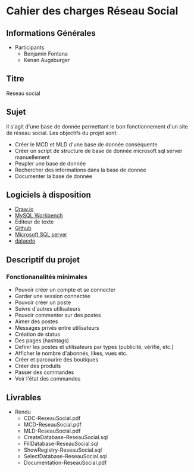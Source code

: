 # Cahier des charges Réseau Social

## Informations Générales

- Participants
  - Benjamin Fontana
  - Kenan Augsburger

## Titre

Reseau social

## Sujet

Il s'agit d'une base de donnée permettant le bon fonctionnement d'un site de réseau social.
Les objectifs du projet sont:

- Créer le MCD et MLD d'une base de donnée conséquente
- Créer un script de structure de base de donnée microsoft sql server manuellement
- Peupler une base de donnée
- Rechercher des informations dans la base de donnée
- Documenter la base de donnée

## Logiciels à disposition

- [Draw.io](https://app.diagrams.net/)
- [MySQL Workbench](https://dev.mysql.com/downloads/)
- Editeur de texte
- [Github](https://github.com/)
- [Microsoft SQL server](https://www.microsoft.com/en-us/sql-server)
- [dataedo](https://dataedo.com/)

## Descriptif du projet

### Fonctionanalités minimales

- Pouvoir créer un compte et se connecter
- Garder une session connectée
- Pouvoir créer un poste
- Suivre d'autres utilisateurs
- Pouvoir commenter sur des postes
- Aimer des postes
- Messages privés entre utilisateurs
- Création de status
- Des pages (hashtags)
- Definir les postes et utilisateurs par types (publicité, vérifié, etc.)
- Afficher le nombre d'abonnés, likes, vues etc.
- Créer et parcourire des boutiques
- Créer des produits
- Passer des commandes
- Voir l'état des commandes

## Livrables

- Rendu
  - CDC-ReseauSocial.pdf
  - MCD-ReseauSocial.pdf
  - MLD-ReseauSocial.pdf
  - CreateDatabase-ReseauSocial.sql
  - FillDatabase-ReseauSocial.sql
  - ShowRegistry-ReseauSocial.sql
  - SelectDatabase-ReseauSocial.sql
  - Documentation-ReseauSocial.pdf
